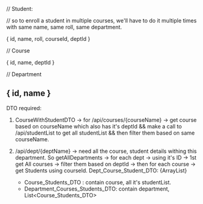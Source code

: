 // Student:

// so to enroll a student in multiple courses, we'll have to do it multiple times with same name, same roll, same department.

{
    id,
    name,
    roll,
    courseId, 
    deptId
}

// Course

{
    id,
    name, 
    deptId
}

// Department

{
    id,
    name
}
-----------------------------------------------

DTO required: 
1. CourseWithStudentDTO -> for /api/courses/{courseName} -> get course based on courseName which also has it's deptId && make a call to /api/studentList to get all studentList && then filter them based on same courseName. 

2. /api/dept/{deptName} -> need all the course, student details withing this department. So getAllDepartments -> for each dept -> using it's ID -> 1st get All courses -> filter them based on deptId -> then for each course -> get Students using courseId. Dept_Course_Student_DTO: {ArrayList<CourseWithStudentDTO>}

    - Course_Students_DTO : contain course, all it's studentList.
    - Department_Courses_Students_DTO: contain department, List<Course_Students_DTO>